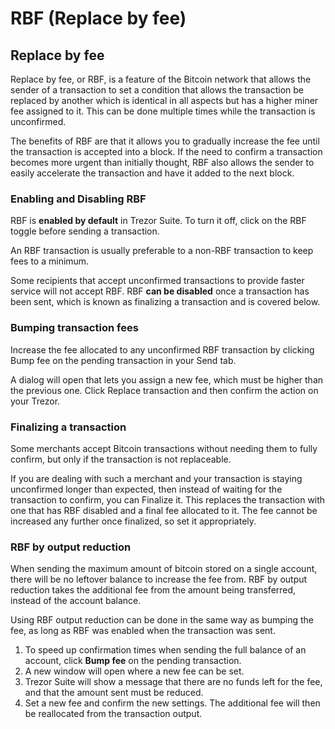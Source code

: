 # RBF (Replace by fee)

## Replace by fee

Replace by fee, or RBF, is a feature of the Bitcoin network that allows the sender of a transaction to set a condition that allows the transaction be replaced by another which is identical in all aspects but has a higher miner fee assigned to it. This can be done multiple times while the transaction is unconfirmed.

The benefits of RBF are that it allows you to gradually increase the fee until the transaction is accepted into a block. If the need to confirm a transaction becomes more urgent than initially thought, RBF also allows the sender to easily accelerate the transaction and have it added to the next block.

### Enabling and Disabling RBF

RBF is **enabled by default** in Trezor Suite. To turn it off, click on the RBF toggle before sending a transaction.

An RBF transaction is usually preferable to a non-RBF transaction to keep fees to a minimum.

Some recipients that accept unconfirmed transactions to provide faster service will not accept RBF. RBF **can be disabled** once a transaction has been sent, which is known as finalizing a transaction and is covered below.

### Bumping transaction fees

Increase the fee allocated to any unconfirmed RBF transaction by clicking Bump fee on the pending transaction in your Send tab.

A dialog will open that lets you assign a new fee, which must be higher than the previous one. Click Replace transaction and then confirm the action on your Trezor.

### Finalizing a transaction

Some merchants accept Bitcoin transactions without needing them to fully confirm, but only if the transaction is not replaceable.&#x20;

If you are dealing with such a merchant and your transaction is staying unconfirmed longer than expected, then instead of waiting for the transaction to confirm, you can Finalize it. This replaces the transaction with one that has RBF disabled and a final fee allocated to it. The fee cannot be increased any further once finalized, so set it appropriately.

### RBF by output reduction

When sending the maximum amount of bitcoin stored on a single account, there will be no leftover balance to increase the fee from. RBF by output reduction takes the additional fee from the amount being transferred, instead of the account balance.

Using RBF output reduction can be done in the same way as bumping the fee, as long as RBF was enabled when the transaction was sent.

1. To speed up confirmation times when sending the full balance of an account, click **Bump fee** on the pending transaction.
2. A new window will open where a new fee can be set.
3. Trezor Suite will show a message that there are no funds left for the fee, and that the amount sent must be reduced.
4. Set a new fee and confirm the new settings. The additional fee will then be reallocated from the transaction output.
